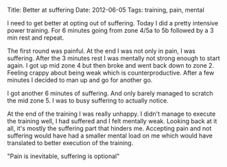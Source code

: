 Title: Better at suffering
Date: 2012-06-05
Tags: training, pain, mental

I need to get better at opting out of suffering. Today I did a pretty intensive power training. For 6 minutes going from zone 4/5a to 5b followed by a 3 min rest and repeat.

The first round was painful. At the end I was not only in pain, I was suffering. After the 3 minutes rest I was mentally not strong enough to start again. I got up mid zone 4 but then broke and went back down to  zone 2. Feeling crappy about being weak which is counterproductive. After a few minutes I decided to man up and go for another go.

I got another 6 minutes of suffering. And only barely managed to scratch the mid zone 5. I was to busy suffering to actually notice.

At the end of the training I was really unhappy. I didn't manage to execute the training well, I had suffered and I felt mentally weak. Looking back at it all, it's mostly the suffering part that hinders me. Accepting pain and not suffering would have had a smaller mental load on me which would have translated to better execution of the training.

"Pain is inevitable, suffering is optional"
